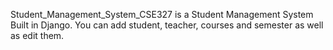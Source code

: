   Student_Management_System_CSE327 is a Student Management System Built in Django. You can add student, teacher, courses and semester as well as edit them.
